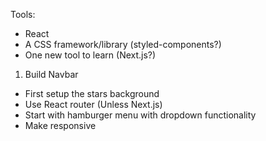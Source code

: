 Tools:
- React
- A CSS framework/library (styled-components?)
- One new tool to learn (Next.js?)

1. Build Navbar
  - First setup the stars background
  - Use React router (Unless Next.js)
  - Start with hamburger menu with dropdown functionality
  - Make responsive
